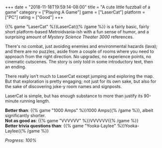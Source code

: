+++
date = "2018-11-18T19:59:14-08:00"
title = "A cute little fuzzball of a game"
category = ["Playing A Game"]
game = ["LaserCat"]
platform = ["PC"]
rating = ["Good"]
+++

{{% game "LaserCat" %}}LaserCat{{% /game %}} is a fairly basic, fairly short platform-based Metroidvania-ish with a fun sense of humor, and a surprising amount of <i>Mystery Science Theater 3000</i> references.

There's no combat, just avoiding enemies and environmental hazards (lava); and there are no puzzles, aside from a couple of rooms where you need to approach from the right direction.  No upgrades, no experience points, no cinematic cutscenes.  The story is only told in some introductory text, then an ending.

There really isn't much to LaserCat except jumping and exploring the map.  But that exploration is pretty engaging; not just for its own sake, but also for the sake of discovering joke-y room names and signposts.

LaserCat is simple, but has enough substance to more than justify its 90-minute running length.

<b>Better than</b>: {{% game "1000 Amps" %}}1000 Amps{{% /game %}}, albeit significantly shorter.  
<b>Not as good as</b>: {{% game "VVVVVV" %}}VVVVVV{{% /game %}}  
<b>Better trivia questions than</b>: {{% game "Yooka-Laylee" %}}Yooka-Laylee{{% /game %}}

<i>Progress: 100%</i>
